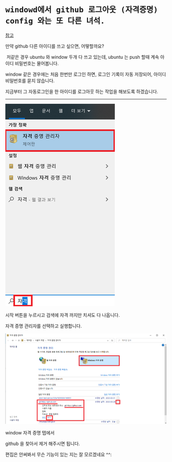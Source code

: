 # `windowd에서 github 로그아웃 (자격증명) config 와는 또 다른 녀석.`

[참고](https://blog.naver.com/tjddjs90/221880133826)

만약 github 다른 아이디를 쓰고 싶으면, 어떻할까요?

​
저같은 경우 ubuntu 와 window 두개 다 쓰고 있는데, ubuntu 는 push 할때 계속 아이디 비밀번호는 물어봅니다.

window 같은 경우에는 처음 한번만 로그인 하면, 로그인 기록이 자동 저장되어, 아이디 비밀번호를 묻지 않습니다.

지금부터 그 자동로그인을 한 아이디를 로그아웃 하는 작업을 해보도록 하겠습니다.

---

![[git] 자격증명](./img/[git]_자격증명.png)

시작 버튼을 누르시고 검색에 자격 까지만 치셔도 다 나옵니다.

자격 증명 관리자를 선택하고 실행합니다.

![[git] 자격증명2](./img/[git]_자격증명2.png)

window 자격 증명 탭에서 

github 을 찾아서 제거 해주시면 됩니다. 

편집은 안써봐서 무슨 기능이 있는 지는 잘 모르겠네요 ^^: